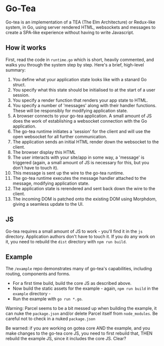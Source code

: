 # Go-Tea

Go-tea is an implementation of a TEA (The Elm Architecture) or Redux-like system, in Go, using server rendered HTML, websockets and messages to create a SPA-like experience without having to write Javascript.

## How it works

First, read the code in `runtime.go` which is short, heavily commented, and walks you through the system step by step.  Here's a brief, high-level summary:

1.  You define what your application state looks like with a stanard Go struct.
2.  You specify what this state should be initialised to at the start of a user session.
3.  You specify a render function that renders your app state to HTML.
4.  You specify a number of 'messages' along with their handler functions.  These will be responsibly for modifying application state.
5.  A browser connects to your go-tea application.  A small amount of JS does the work of establishing a websocket connection with the Go application.
6.  The go-tea runtime initiates a 'session' for the client and will use the open websocket for all further communication.
7.  The application sends an initial HTML render down the websocket to the client.
8.  The browser display this HTML
9.  The user interacts with your site/app in some way, a 'message' is triggered (again, a small amount of JS is necessary for this, but you don't have to touch it).
10.  This message is sent up the wire to the go-tea runtime.
11.  The go-tea runtime executes the message handler attached to the message, modifying application state.
12.  The application state is rerendered and sent back down the wire to the client.
13.  The incoming DOM is patched onto the existing DOM using Morphdom, giving a seamless update to the UI.

## JS

Go-tea requires a small amount of JS to work - you'll find it in the `js` directory.  Application authors don't have to touch it.  If you do any work on it, you need to rebuild the `dist` directory with `npm run build`.

## Example

The `/example` repo demonstrates many of go-tea's capabilities, including routing, components and forms.  

- For a first time build, build the core JS as described above.
- Now build the static assets for the example - again, `npm run build` in the `example` directory - 
- Run the example with `go run *.go`.  

Warning: Parcel seems to be a bit messed up when building the example, it can nuke the `package.json` and/or delete Parcel itself from `node_modules`.  Be careful not to check in a nuked `package.json`

Be warned: if you are working on gotea core AND the example, and you make changes to the go-tea core JS, you need to first rebuild that, THEN rebuild the example JS, since it includes the core JS. Clear?


